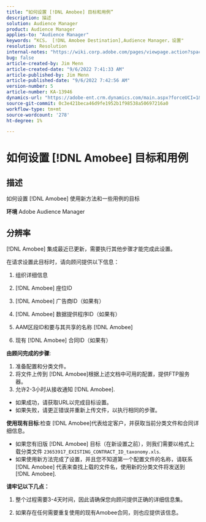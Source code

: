 ```yaml
---
title: “如何设置 [!DNL Amobee] 目标和用例”
description: 描述
solution: Audience Manager
product: Audience Manager
applies-to: "Audience Manager"
keywords: “KCS， [!DNL Amobee Destination],Audience Manager，设置"
resolution: Resolution
internal-notes: "https://wiki.corp.adobe.com/pages/viewpage.action?spaceKey=MCPI&title=Turn+Amobee+-+AAM+Destination"
bug: false
article-created-by: Jim Menn
article-created-date: "9/6/2022 7:41:33 AM"
article-published-by: Jim Menn
article-published-date: "9/6/2022 7:42:56 AM"
version-number: 5
article-number: KA-13946
dynamics-url: "https://adobe-ent.crm.dynamics.com/main.aspx?forceUCI=1&pagetype=entityrecord&etn=knowledgearticle&id=1aac9553-b72d-ed11-9db1-0022480866ad"
source-git-commit: 0c3e421beca46d9fe1952b1f98538a50697216a0
workflow-type: tm+mt
source-wordcount: '278'
ht-degree: 1%

---
```


# 如何设置 [!DNL Amobee] 目标和用例

## 描述


如何设置 [!DNL Amobee] 使用新方法和一些用例的目标

<b>环境</b>
Adobe Audience Manager


## 分辨率


[!DNL Amobee] 集成最近已更新，需要执行其他步骤才能完成此设置。

在请求设置此目标时，请向顾问提供以下信息：

1. 组织详细信息

2. [!DNL Amobee] 座位ID

3. [!DNL Amobee] 广告商ID（如果有）

4. [!DNL Amobee] 数据提供程序ID（如果有）

5. AAM区段ID和要与其共享的名称 [!DNL Amobee]

6. 现有 [!DNL Amobee] 合同ID（如果有）

<b>由顾问完成的步骤</b>:

1. 准备配置和分类文件。
2. 将文件上传到 [!DNL Amobee]根据上述文档中可用的配置，提供FTP服务器。
3. 允许2-3小时从接收通知 [!DNL Amobee].


- 如果成功，请获取URL以完成目标设置。
- 如果失败，请更正错误并重新上传文件，以执行相同的步骤。


<b>使用现有目标</b>:检查 [!DNL Amobee]代表给定客户，并获取当前分类文件和合同详细信息。

- 如果您有旧版 [!DNL Amobee] 目标（在新设置之前），则我们需要以格式上载分类文件 `23653917_EXISTING_CONTRACT_ID_taxonomy.xls`.
- 如果使用新方法完成了设置，并且您不知道第一个配置文件的名称，请联系 [!DNL Amobee] 代表来查找上载的文件名，使用新的分类文件将发送到 [!DNL Amobee].


<b>请牢记以下几点：</b>

1. 整个过程需要3-4天时间，因此请确保您向顾问提供正确的详细信息集。

2. 如果存在任何需要重复使用的现有Amobee合同，则也应提供该信息。
